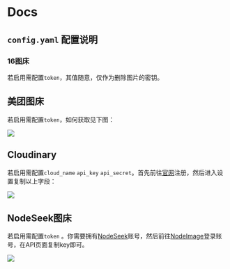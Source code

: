 # Docs

## `config.yaml` 配置说明

### 16图床

若启用需配置`token`，其值随意，仅作为删除图片的密钥。

## 美团图床

若启用需配置`token`，如何获取见下图：

![](https://i0.wp.com/res.cloudinary.com/dyxhgk4ga/image/upload/v1752412071/vqnzbnhwre01xe5napk9.png)

## Cloudinary

若启用需配置`cloud_name` `api_key` `api_secret`。首先前往[官网](https://cloudinary.com)注册，然后进入设置复制以上字段：

![](https://i0.wp.com/res.cloudinary.com/dyxhgk4ga/image/upload/v1752412601/dwwwmgiiffldhshftfnv.png)

## NodeSeek图床

若启用需配置`token` 。你需要拥有[NodeSeek](https://www.nodeseek.com)账号，然后前往[NodeImage](https://www.nodeimage.com)登录账号，在API页面复制key即可。

![](https://i0.wp.com/res.cloudinary.com/dyxhgk4ga/image/upload/v1752412870/akay7qukatenrhh4dljr.png)